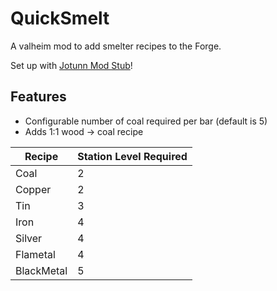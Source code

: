 # QuickSmelt

A valheim mod to add smelter recipes to the Forge.

Set up with [Jotunn Mod Stub](https://github.com/Valheim-Modding/JotunnModStub)!

## Features

* Configurable number of coal required per bar (default is 5)
* Adds 1:1 wood -> coal recipe

| Recipe | Station Level Required |
| ------ | ---------------------- |
| Coal | 2 |
| Copper | 2 |
| Tin | 3 |
| Iron | 4 |
| Silver | 4 | 
| Flametal | 4 |
| BlackMetal | 5 |
